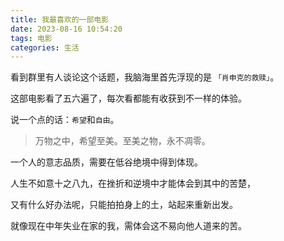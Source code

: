 ```yaml
---
title: 我最喜欢的一部电影
date: 2023-08-16 10:54:20
tags: 电影 
categories: 生活
---
```


看到群里有人谈论这个话题，我脑海里首先浮现的是  `「肖申克的救赎」`。

这部电影看了五六遍了，每次看都能有收获到不一样的体验。

说一个点的话：`希望`和`自由`。

> 万物之中，希望至美。至美之物，永不凋零。

一个人的意志品质，需要在低谷绝境中得到体现。

人生不如意十之八九，在挫折和逆境中才能体会到其中的苦楚，

又有什么好办法呢，只能拍拍身上的土，站起来重新出发。

就像现在中年失业在家的我，需体会这不易向他人道来的苦。